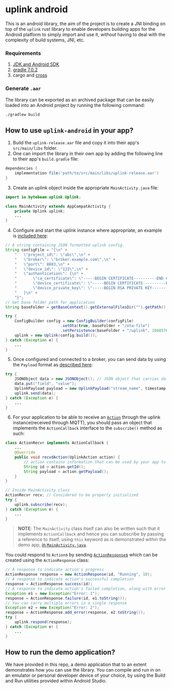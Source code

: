 # uplink android
This is an android library, the aim of the project is to create a JNI binding on top of the `uplink` rust library to enable developers building apps for the Android platform to simply import and use it, without having to deal with the complexity of build systems, JNI, etc.

### Requirements
1. [JDK and Android SDK](https://developer.android.com/studio/install)
2. [gradle 7.0.2](https://gradle.org/install/)
3. cargo and [cross](https://crates.io/crates/cross)

### Generate `.aar`
The library can be exported as an archived package that can be easily loaded into an Android project by running the following command:
```sh
./gradlew build
```

## How to use `uplink-android` in your app?
1. Build the `uplink-release.aar` file and copy it into their app's `src/main/libs` folder.
2. One can import the library in their own app by adding the following line to their app's `build.gradle` file:
```gradle
dependencies {
    implementation file('path/to/src/main/libs/uplink-release.aar')
}
```
3. Create an uplink object inside the appropriate `MainActivity.java` file:
```java
import io.bytebeam.uplink.Uplink;

class MainActivity extends AppCompatActivity {
    private Uplink uplink;
    ...
}
```
4. Configure and start the uplink instance where appropriate, an example is [included here](https://github.com/bytebeamio/uplink/blob/main/example/dummy.JSON):
```java
// A string containing JSON formatted uplink config.
String configFile = "{\n" +
    "   \"project_id\": \"abc\",\n" +
    "   \"broker\": \"broker.example.com\",\n" +
    "   \"port\": 8883,\n" +
    "   \"device_id\": \"123\",\n" +
    "   \"authentication\": {\n" +
    "       \"ca_certificate\": \"-----BEGIN CERTIFICATE----------END CERTIFICATE-----\\n\",\n" +
    "       \"device_certificate\": \"-----BEGIN CERTIFICATE----------END CERTIFICATE-----\\n\",\n" +
    "       \"device_private_key\": \"-----BEGIN RSA PRIVATE KEY----------END RSA PRIVATE KEY-----\\n\"\n" +
    "   }\n" +
    "}";
// Get base folder path for application
String baseFolder = getBaseContext().getExternalFilesDir("").getPath();

try {
    ConfigBuilder config = new ConfigBuilder(configFile)
                        .setOta(true, baseFolder + "/ota-file")
                        .setPersistence(baseFolder + "/uplink", 104857600, 3);
    uplink = new Uplink(config.build());
} catch (Exception e) {
    ...
}
```
5. Once configured and connected to a broker, you can send data by using the `Payload` format as [described here](https://github.com/bytebeamio/uplink/blob/main/docs/apps.md#streamed-data):
```java
try {
    JSONObject data = new JSONObject(); // JSON object that carries data to be sent to stream_name
    data.put("field", "value");
    UplinkPayload payload = new UplinkPayload("stream_name", timestamp, sequence, String.valueof(data));
    uplink.send(data);
} catch (Exception e) {
    ...
}
```
6. For your application to be able to receive an [`Action`](https://github.com/bytebeamio/uplink/blob/main/docs/apps.md#action) through the uplink instance(received through MQTT), you should pass an object that implements the `ActionCallback` interface to the `subscribe()` method as such:
```java
class ActionRecvr implements ActionCallback {
    ...
    @Override
    public void recvdAction(UplinkAction action) {
        // action contains information that can be used by your app to execute operations. See uplink application docs for more info.
        String id = action.getId();
        String payload = action.getPayload();
    }
}

// Inside MainActivity class
ActionRecvr recv; // Considered to be properly initialized
try {
    uplink.subscribe(recv);
} catch (Exception e) {
    ...
}
```
> **NOTE**: The `MainActivity` class itself can also be written such that it implements `ActionCallback` and hence you can subscribe by passing a reference to itself, using `this` keyword as is demonstrated within the demo app, [in `MainActivity.java`](demo/src/main/java/io/bytebeam/demo/MainActivity.java#L119).

You could respond to `Action`s by sending [`ActionResponse`s](https://github.com/bytebeamio/uplink/blob/main/docs/apps.md#action-response) which can be created using the `ActionResponse` class:
```java
// A response to indicate action's progress
ActionResponse response = new ActionResponse(id, "Running", 10);
// A response to indicate action's successful completion
response = ActionResponse.success(id);
// A response to indicate action's failed completion, along with error
Exception e1 = new Exception("Error: 1");
response = ActionResponse.failure(id, e1.toString());
// You can carry multiple errors in a single response
Exception e2 = new Exception("Error: 2");
response = ActionResponse.add_error(response, e2.toString());
try {
    uplink.respond(response);
} catch (Exception e) {
    ...
}
```

## How to run the demo application?
We have provided in this repo, a demo application that to an extent demonstrates how you can use the library. You can compile and run in on an emulator or personal developer device of your choice, by using the Build and Run utilities provided within Android Studio.
